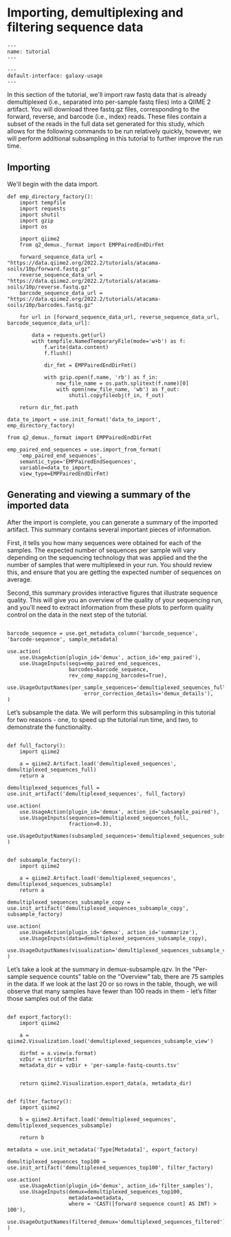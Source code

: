 # Importing, demultiplexing and filtering sequence data

```{usage-scope}
---
name: tutorial
---
```

```{usage-selector}
---
default-interface: galaxy-usage
---
```
In this section of the tutorial, we'll import raw fastq data that is already
demultiplexed (i.e., separated into per-sample fastq files) into a QIIME 2
artifact.
You will download three fastq.gz files, corresponding to the forward, reverse, and barcode (i.e., index) reads. 
These files contain a subset of the reads in the full data set generated for this study, 
which allows for the following commands to be run relatively quickly, however, we will perform additional subsampling in this tutorial to further improve the run time.


## Importing

We'll begin with the data import.

```{usage}
def emp_directory_factory():
    import tempfile
    import requests
    import shutil
    import gzip
    import os

    import qiime2
    from q2_demux._format import EMPPairedEndDirFmt

    forward_sequence_data_url = "https://data.qiime2.org/2022.2/tutorials/atacama-soils/10p/forward.fastq.gz"
    reverse_sequence_data_url = "https://data.qiime2.org/2022.2/tutorials/atacama-soils/10p/reverse.fastq.gz"
    barcode_sequence_data_url = "https://data.qiime2.org/2022.2/tutorials/atacama-soils/10p/barcodes.fastq.gz"
    
    for url in [forward_sequence_data_url, reverse_sequence_data_url, barcode_sequence_data_url]:
        
        data = requests.get(url)
        with tempfile.NamedTemporaryFile(mode='w+b') as f:
            f.write(data.content)
            f.flush()
    
            dir_fmt = EMPPairedEndDirFmt()
            
            with gzip.open(f.name, 'rb') as f_in:
                new_file_name = os.path.splitext(f.name)[0]
                with open(new_file_name, 'wb') as f_out:
                    shutil.copyfileobj(f_in, f_out)

    return dir_fmt.path

data_to_import = use.init_format('data_to_import', emp_directory_factory)
```

```{usage}
from q2_demux._format import EMPPairedEndDirFmt

emp_paired_end_sequences = use.import_from_format(
    'emp_paired_end_sequences',
    semantic_type='EMPPairedEndSequences',
    variable=data_to_import,
    view_type=EMPPairedEndDirFmt)
```

## Generating and viewing a summary of the imported data

After the import is complete, you can generate a summary of the imported
artifact. This summary contains several important pieces of information.

First, it tells you how many sequences were obtained for each of the samples.
The  expected number of sequences per sample will vary depending on the
sequencing technology that was applied and the the number of samples that were
multiplexed in your run. You should review this, and ensure that you are
getting the expected number of sequences on average.

Second, this summary provides interactive figures that illustrate sequence
quality. This will give you an overview of the quality of your sequencing run,
and you'll need to extract information from these plots to perform quality
control on the data in the next step of the tutorial.

```{usage}

barcode_sequence = use.get_metadata_column('barcode_sequence', 'barcode-sequence', sample_metadata)

use.action(
    use.UsageAction(plugin_id='demux', action_id='emp_paired'),
    use.UsageInputs(seqs=emp_paired_end_sequences, 
                    barcodes=barcode_sequence,
                    rev_comp_mapping_barcodes=True),
    use.UsageOutputNames(per_sample_sequences='demultiplexed_sequences_full.qza',
                         error_correction_details='demux_details'),
)
```

Let’s subsample the data. We will perform this subsampling in this tutorial for two reasons - 
one, to speed up the tutorial run time, and two, to demonstrate the functionality.


```{usage}

def full_factory():
    import qiime2

    a = qiime2.Artifact.load('demultiplexed_sequences', demultiplexed_sequences_full)
    return a

demultiplexed_sequences_full = use.init_artifact('demultiplexed_sequences', full_factory)

use.action(
    use.UsageAction(plugin_id='demux', action_id='subsample_paired'),
    use.UsageInputs(sequences=demultiplexed_sequences_full, 
                    fraction=0.3),
    use.UsageOutputNames(subsampled_sequences='demultiplexed_sequences_subsample'),
)
```


```{usage}

def subsample_factory():
    import qiime2

    a = qiime2.Artifact.load('demultiplexed_sequences', demultiplexed_sequences_subsample)
    return a

demultiplexed_sequences_subsample_copy = use.init_artifact('demultiplexed_sequences_subsample_copy', subsample_factory)

use.action(
    use.UsageAction(plugin_id='demux', action_id='summarize'),
    use.UsageInputs(data=demultiplexed_sequences_subsample_copy),
    use.UsageOutputNames(visualization='demultiplexed_sequences_subsample_view'),
)

```

Let’s take a look at the summary in demux-subsample.qzv. 
In the “Per-sample sequence counts” table on the “Overview” tab, there are 75 samples in the data. 
If we look at the last 20 or so rows in the table, though, we will observe 
that many samples have fewer than 100 reads in them - let’s filter those samples out of the data:

```{usage}
  
def export_factory():
    import qiime2

    a = qiime2.Visualization.load('demultiplexed_sequences_subsample_view')
    
    dirfmt = a.view(a.format)
    vzDir = str(dirfmt)
    metadata_dir = vzDir + 'per-sample-fastq-counts.tsv'
    
    
    return qiime2.Visualization.export_data(a, metadata_dir)


def filter_factory():
    import qiime2

    b = qiime2.Artifact.load('demultiplexed_sequences', demultiplexed_sequences_subsample)
    
    return b

metadata = use.init_metadata('Type[Metadata]', export_factory)

demultiplexed_sequences_top100 = use.init_artifact('demultiplexed_sequences_top100', filter_factory)

use.action(
    use.UsageAction(plugin_id='demux', action_id='filter_samples'),
    use.UsageInputs(demux=demultiplexed_sequences_top100,
                    metadata=metadata,
                    where = 'CAST([forward sequence count] AS INT) > 100'),
    use.UsageOutputNames(filtered_demux='demultiplexed_sequences_filtered'),
)
```
